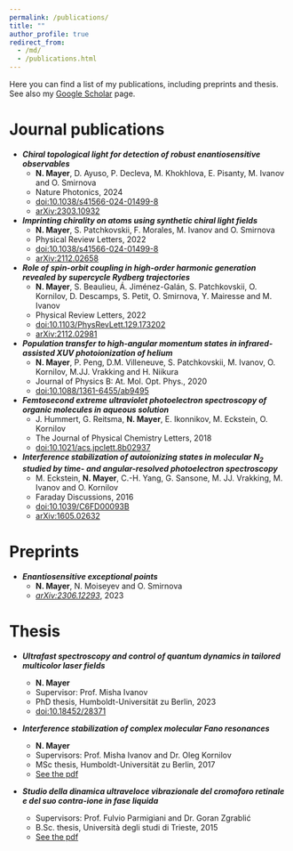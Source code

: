 ```yaml
---
permalink: /publications/
title: ""
author_profile: true
redirect_from: 
  - /md/
  - /publications.html
---
```


Here you can find a list of my publications, including preprints and thesis.
See also my [Google Scholar](https://scholar.google.com/citations?user=9EZ2fK4AAAAJ&hl=en) page.

# Journal publications

- ***Chiral topological light for detection of robust enantiosensitive observables***
    - **N. Mayer**, D. Ayuso, P. Decleva, M. Khokhlova, E. Pisanty, M. Ivanov and O. Smirnova
    - Nature Photonics, 2024
    - [doi:10.1038/s41566-024-01499-8](https://doi.org/10.1038/s41566-024-01499-8)
    - [arXiv:2303.10932](https://arxiv.org/abs/2303.10932)
- ***Imprinting chirality on atoms using synthetic chiral light fields***
    - **N. Mayer**, S. Patchkovskii, F. Morales, M. Ivanov and O. Smirnova
    - Physical Review Letters, 2022
    - [doi:10.1038/s41566-024-01499-8](https://doi.org/10.1038/s41566-024-01499-8)
    - [arXiv:2112.02658](https://arxiv.org/abs/2112.02658)
- ***Role of spin-orbit coupling in high-order harmonic generation revealed by supercycle Rydberg trajectories***
    - **N. Mayer**, S. Beaulieu, Á. Jiménez-Galán, S. Patchkovskii, O. Kornilov, D. Descamps, S. Petit, O. Smirnova, Y. Mairesse and M. Ivanov
    - Physical Review Letters, 2022
    - [doi:10.1103/PhysRevLett.129.173202](https://doi.org/10.1103/PhysRevLett.129.173202)
    - [arXiv:2112.02981](https://arxiv.org/abs/2112.02981)
- ***Population transfer to high-angular momentum states in infrared-assisted XUV photoionization of helium***
    - **N. Mayer**, P. Peng, D.M. Villeneuve, S. Patchkovskii, M. Ivanov, O. Kornilov, M.JJ. Vrakking and H. Niikura
    - Journal of Physics B: At. Mol. Opt. Phys., 2020
    - [doi:10.1088/1361-6455/ab9495](https://doi.org/10.1088/1361-6455/ab9495)
- ***Femtosecond extreme ultraviolet photoelectron spectroscopy of organic molecules in aqueous solution***
    - J. Hummert, G. Reitsma, **N. Mayer**, E. Ikonnikov, M. Eckstein, O. Kornilov
    - The Journal of Physical Chemistry Letters, 2018
    - [doi:10.1021/acs.jpclett.8b02937](https://doi.org/10.1021/acs.jpclett.8b02937)
- ***Interference stabilization of autoionizing states in molecular N$_2$ studied by time- and angular-resolved photoelectron spectroscopy***
    - M. Eckstein, **N. Mayer**, C.-H. Yang, G. Sansone, M. JJ. Vrakking, M. Ivanov and O. Kornilov
    - Faraday Discussions, 2016
    - [doi:10.1039/C6FD00093B](https://doi.org/10.1039/C6FD00093B)
    - [arXiv:1605.02632](https://arxiv.org/abs/1605.02632)

# Preprints

- ***Enantiosensitive exceptional points***
    - **N. Mayer**, N. Moiseyev and O. Smirnova
    - [*arXiv:2306.12293*](https://arxiv.org/abs/2306.12293), 2023

# Thesis

- ***Ultrafast spectroscopy and control of quantum dynamics in tailored multicolor laser fields***
    - **N. Mayer**
    - Supervisor: Prof. Misha Ivanov
    - PhD thesis, Humboldt-Universität zu Berlin, 2023
    - [doi:10.18452/28371](https://doi.org/10.18452/28371)

- ***Interference stabilization of complex molecular Fano resonances***
    - **N. Mayer**
    - Supervisors: Prof. Misha Ivanov and Dr. Oleg Kornilov
    - MSc thesis, Humboldt-Universität zu Berlin, 2017
    - [See the pdf](../files/Thesis_MSc.pdf)

- ***Studio della dinamica ultraveloce vibrazionale del cromoforo retinale e del suo contra-ione in fase liquida***
    - Supervisors: Prof. Fulvio Parmigiani and Dr. Goran Zgrablić
    - B.Sc. thesis, Università degli studi di Trieste, 2015
    - [See the pdf](../files/Thesis_BSc.pdf)
	
